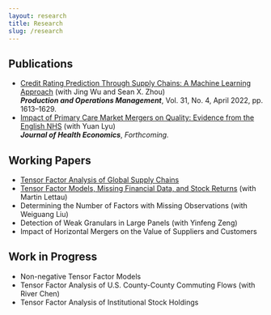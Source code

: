 ```yaml
---
layout: research
title: Research
slug: /research
---
```


## Publications

* [Credit Rating Prediction Through Supply Chains: A Machine Learning Approach](https://doi.org/10.1111/poms.13634) (with Jing Wu and Sean X. Zhou)\
   ***Production and Operations Management***, Vol. 31, No. 4, April 2022, pp. 1613–1629. <!--Media at [POMS](https://youtu.be/ybiD_tnwa2g) and [CUHK](https://cbk.bschool.cuhk.edu.hk/supply-chain-health-a-new-way-to-predict-credit-ratings/); [Code](https://github.com/zhaocheng-zhang/CreditRatingSC).-->
* [Impact of Primary Care Market Mergers on Quality: Evidence from the English NHS](https://doi.org/10.1016/j.jhealeco.2025.103050) (with Yuan Lyu)\
   ***Journal of Health Economics***, *Forthcoming.*


## Working Papers

* [Tensor Factor Analysis of Global Supply Chains](https://www.dropbox.com/scl/fi/mtsy5vs4e6am4j8qubqwa/Tensor_Factor_zhaocheng.pdf?rlkey=zzrnq58mi1a7f5i3s8n96caqk&st=67lpmtn3&dl=0) <!--(with Weichen Wang and Jing Wu)-->
* [Tensor Factor Models, Missing Financial Data, and Stock Returns](https://www.dropbox.com/scl/fi/9e25f7iw8dh5w41nlway8/TFM_stock_zhaocheng.pdf?rlkey=5beav3cgaysqcegnns774hpb1&st=mso72apy&dl=0) (with Martin Lettau)
* Determining the Number of Factors with Missing Observations (with Weiguang Liu)
* Detection of Weak Granulars in Large Panels (with Yinfeng Zeng)
* Impact of Horizontal Mergers on the Value of Suppliers and Customers


## Work in Progress

* Non-negative Tensor Factor Models
* Tensor Factor Analysis of U.S. County-County Commuting Flows (with River Chen)
* Tensor Factor Analysis of Institutional Stock Holdings

<br />
<br />
